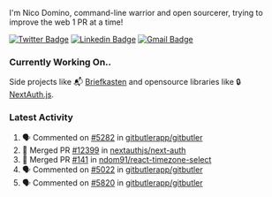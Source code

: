 
I'm Nico Domino, command-line warrior and open sourcerer, trying to improve the web 1 PR at a time!

[![Twitter Badge](https://img.shields.io/badge/-@ndom91-1ca0f1?style=flat-square&labelColor=1ca0f1&logo=twitter&logoColor=white&link=https://twitter.com/ndom91)](https://twitter.com/ndom91) [![Linkedin Badge](https://img.shields.io/badge/-ndom91-blue?style=flat-square&logo=Linkedin&logoColor=white&link=https://www.linkedin.com/in/ndom91/)](https://www.linkedin.com/in/ndom91/) [![Gmail Badge](https://img.shields.io/badge/-yo@ndo.dev-c14438?style=flat-square&logo=mail.ru&logoColor=white&link=mailto:yo@ndo.dev)](mailto:yo@ndo.dev)

### Currently Working On..

Side projects like 📬 [Briefkasten](https://briefkastenhq.com) and opensource libraries like 🔒 [NextAuth.js](https://github.com/nextauthjs/next-auth).

<!--START_SECTION_PROFILE_VIEWS:readme-info-->
<!--END_SECTION_PROFILE_VIEWS:readme-info-->

<!--START_SECTION_DAILY_COMMIT:readme-info-->
<!--END_SECTION_DAILY_COMMIT:readme-info-->

<!--START_SECTION_WEEKLY_COMMIT:readme-info-->
<!--END_SECTION_WEEKLY_COMMIT:readme-info-->

### Latest Activity

<!--START_SECTION:activity-->
1. 🗣 Commented on [#5282](https://github.com/gitbutlerapp/gitbutler/issues/5282#issuecomment-2551081764) in [gitbutlerapp/gitbutler](https://github.com/gitbutlerapp/gitbutler)
2. 🎉 Merged PR [#12399](https://github.com/nextauthjs/next-auth/pull/12399) in [nextauthjs/next-auth](https://github.com/nextauthjs/next-auth)
3. 🎉 Merged PR [#141](https://github.com/ndom91/react-timezone-select/pull/141) in [ndom91/react-timezone-select](https://github.com/ndom91/react-timezone-select)
4. 🗣 Commented on [#5022](https://github.com/gitbutlerapp/gitbutler/issues/5022#issuecomment-2543032579) in [gitbutlerapp/gitbutler](https://github.com/gitbutlerapp/gitbutler)
5. 🗣 Commented on [#5820](https://github.com/gitbutlerapp/gitbutler/pull/5820#issuecomment-2539567200) in [gitbutlerapp/gitbutler](https://github.com/gitbutlerapp/gitbutler)
<!--END_SECTION:activity-->
